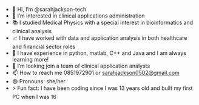 - 👋 Hi, I’m @sarahjackson-tech
- 👀 I’m interested in clinical applications administration
- 📚 I studied Medical Physics with a special interest in bioinformatics and clinical analysis
- 📈 I have worked with data and application analysis in both healthcare and financial sector roles
- 🌱 I have experience in python, matlab, C++ and Java and I am always learning more! 
- 💞️ I’m looking join a team of clinical application analysts
- 📫 How to reach me 0851972901 or sarahjackson0502@gmail.com
- 😄 Pronouns: she/her
- ⚡ Fun fact: I have been coding since I was 13 years old and built my first PC when I was 16

<!---
sarahjackson-tech/sarahjackson-tech is a ✨ special ✨ repository because its `README.md` (this file) appears on your GitHub profile.
You can click the Preview link to take a look at your changes.
--->
